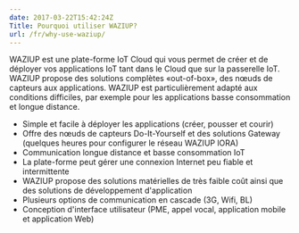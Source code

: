 ```yaml
---
date: 2017-03-22T15:42:24Z
Title: Pourquoi utiliser WAZIUP?
url: /fr/why-use-waziup/
---
```


WAZIUP est une plate-forme IoT Cloud qui vous permet de créer et de déployer vos applications IoT tant dans le Cloud que sur la passerelle IoT. WAZIUP propose des solutions complètes «out-of-box», des nœuds de capteurs aux applications. WAZIUP est particulièrement adapté aux conditions difficiles, par exemple pour les applications basse consommation et longue distance.

- Simple et facile à déployer les applications (créer, pousser et courir)
- Offre des nœuds de capteurs Do-It-Yourself et des solutions Gateway (quelques heures pour configurer le réseau WAZIUP lORA)
- Communication longue distance et basse consommation IoT
- La plate-forme peut gérer une connexion Internet peu fiable et intermittente
- WAZIUP propose des solutions matérielles de très faible coût ainsi que des solutions de développement d'application
- Plusieurs options de communication en cascade (3G, Wifi, BL)
- Conception d'interface utilisateur (PME, appel vocal, application mobile et application Web)